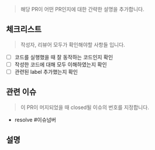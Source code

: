 > 해당 PR이 어떤 PR인지에 대한 간략한 설명을 추가합니다.

## 체크리스트

> 작성자, 리뷰어 모두가 확인해야할 사항들 입니다.

- [ ] 코드를 실행했을 때 잘 동작하는 코드인지 확인
- [ ] 작성한 코드에 대해 모두 이해하였는지 확인
- [ ] 관련된 label 추가했는지 확인

## 관련 이슈

> 이 PR이 머지되었을 때 closed될 이슈의 번호를 지정합니다.

- resolve #이슈넘버

## 설명
